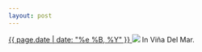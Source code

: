 ```yaml
---
layout: post
---
```


<p>
  <a href="/129">
    <time>{{ page.date | date: "%e %B, %Y" }}</time>
  </a>
  <a href="/129"><img src="{{ site.assets_url }}/129.jpg"/></a>
  <span>In Viña Del Mar.</span>
</p>
